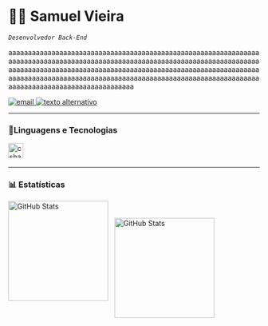 # 👨‍💻 Samuel Vieira

*`Desenvolvedor Back-End`*

aaaaaaaaaaaaaaaaaaaaaaaaaaaaaaaaaaaaaaaaaaaaaaaaaaaaaaaaaaaaaaaaaaaaaaaaaaaaaaaaaaaaaaaaaaaaaaaaaaaaaaaaaaaaaaaaaaaaaaaaaaaaaaaaaaaaaaaaaaaaaaaaaaaaaaaaaaaaaaaaaaaaaaaaaaaaaaaaaaaaaaaaaaaaaaaaaaaaaaaaaaaaaaaaaaaaaaaaaaaaaaaaaaaaaaaaaaaaaaaaaaaaaaaaaaaaaaaaaaaaaaaaaaaaaaaaaaaaaaaaaaaaaaaa


<p align="left">
    <a href="mailto:samuel.pvieira.contato@gmail.com">
        <img 
            alt="email" 
            tittle="Texto texto" 
            src="https://custom-icon-badges.demolab.com/badge/Samuel_Vieira-black?style=for-the-badge&logo=mail&logoColor=white"/>
    </a>
    <a href="link">
        <img 
            alt="texto alternativo" 
            tittle="Texto texto" 
            src="https://custom-icon-badges.demolab.com/badge/Samuel_Vieira-0077B5?style=for-the-badge&logo=linkedin-svg&logoColor=white"/>
    </a>
</p>

---

### 🤖Linguagens e Tecnologias

<img 
    align="left"
    alt="csharp"
    tittle="C#"
    width="30px"
    style="padding-right: 10px;"
    src="https://cdn.jsdelivr.net/gh/devicons/devicon@latest/icons/csharp/csharp-original.svg" />
          
<br/>
<br/>

---

### 📊 Estatísticas

<p>
    <img
    align="left"
    alt="GitHub Stats"
    height="200"
    style="padding-right: 10px; margin-bottom: 20px;"
    src="https://github-readme-stats.vercel.app/api?username=samuel0021&show_icons=true&theme=tokyonight&locale=pt-br"
    />
    <br/><br/>
    <img 
      align="left" 
      alt="GitHub Stats" 
      height="200" 
      src="https://github-readme-stats.vercel.app/api/top-langs/?username=samuel0021&theme=tokyonight&layout=compact&custom_title=Tecnologias&langs_count=9" 
    />
</p>

